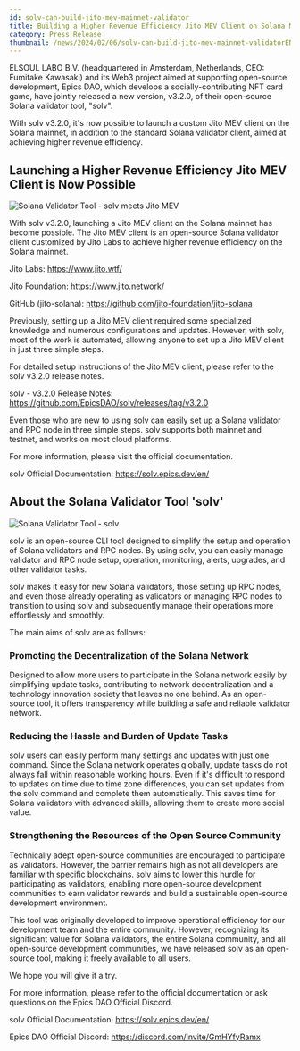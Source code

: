```yaml
---
id: solv-can-build-jito-mev-mainnet-validator
title: Building a Higher Revenue Efficiency Jito MEV Client on Solana Mainnet Made Possible with Open-Source solv
category: Press Release
thumbnail: /news/2024/02/06/solv-can-build-jito-mev-mainnet-validatorEN.jpg
---
```


ELSOUL LABO B.V. (headquartered in Amsterdam, Netherlands, CEO: Fumitake Kawasaki) and its Web3 project aimed at supporting open-source development, Epics DAO, which develops a socially-contributing NFT card game, have jointly released a new version, v3.2.0, of their open-source Solana validator tool, "solv".

With solv v3.2.0, it's now possible to launch a custom Jito MEV client on the Solana mainnet, in addition to the standard Solana validator client, aimed at achieving higher revenue efficiency.

## Launching a Higher Revenue Efficiency Jito MEV Client is Now Possible

![Solana Validator Tool - solv meets Jito MEV](/news/2024/02/06/solvJitoConsole.png)

With solv v3.2.0, launching a Jito MEV client on the Solana mainnet has become possible. The Jito MEV client is an open-source Solana validator client customized by Jito Labs to achieve higher revenue efficiency on the Solana mainnet.

Jito Labs: https://www.jito.wtf/

Jito Foundation: https://www.jito.network/

GitHub (jito-solana): https://github.com/jito-foundation/jito-solana

Previously, setting up a Jito MEV client required some specialized knowledge and numerous configurations and updates. However, with solv, most of the work is automated, allowing anyone to set up a Jito MEV client in just three simple steps.

For detailed setup instructions of the Jito MEV client, please refer to the solv v3.2.0 release notes.

solv - v3.2.0 Release Notes: https://github.com/EpicsDAO/solv/releases/tag/v3.2.0

Even those who are new to using solv can easily set up a Solana validator and RPC node in three simple steps. solv supports both mainnet and testnet, and works on most cloud platforms.

For more information, please visit the official documentation.

solv Official Documentation: https://solv.epics.dev/en/

## About the Solana Validator Tool 'solv'

![Solana Validator Tool - solv](/news/2024/01/23/solv3en.jpg)

solv is an open-source CLI tool designed to simplify the setup and operation of Solana validators and RPC nodes. By using solv, you can easily manage validator and RPC node setup, operation, monitoring, alerts, upgrades, and other validator tasks.

solv makes it easy for new Solana validators, those setting up RPC nodes, and even those already operating as validators or managing RPC nodes to transition to using solv and subsequently manage their operations more effortlessly and smoothly.

The main aims of solv are as follows:

### Promoting the Decentralization of the Solana Network

Designed to allow more users to participate in the Solana network easily by simplifying update tasks, contributing to network decentralization and a technology innovation society that leaves no one behind. As an open-source tool, it offers transparency while building a safe and reliable validator network.

### Reducing the Hassle and Burden of Update Tasks

solv users can easily perform many settings and updates with just one command. Since the Solana network operates globally, update tasks do not always fall within reasonable working hours. Even if it's difficult to respond to updates on time due to time zone differences, you can set updates from the solv command and complete them automatically. This saves time for Solana validators with advanced skills, allowing them to create more social value.

### Strengthening the Resources of the Open Source Community

Technically adept open-source communities are encouraged to participate as validators. However, the barrier remains high as not all developers are familiar with specific blockchains. solv aims to lower this hurdle for participating as validators, enabling more open-source development communities to earn validator rewards and build a sustainable open-source development environment.

This tool was originally developed to improve operational efficiency for our development team and the entire community. However, recognizing its significant value for Solana validators, the entire Solana community, and all open-source development communities, we have released solv as an open-source tool, making it freely available to all users.

We hope you will give it a try.

For more information, please refer to the official documentation or ask questions on the Epics DAO Official Discord.

solv Official Documentation: https://solv.epics.dev/en/

Epics DAO Official Discord: https://discord.com/invite/GmHYfyRamx
